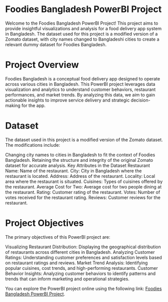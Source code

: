 # Foodies Bangladesh PowerBI Project

Welcome to the Foodies Bangladesh PowerBI Project! This project aims to provide insightful visualizations and analysis for a food delivery app system in Bangladesh. The dataset used for this project is a modified version of a Zomato dataset, with city names changed to Bangladeshi cities to create a relevant dummy dataset for Foodies Bangladesh.

# Project Overview

Foodies Bangladesh is a conceptual food delivery app designed to operate across various cities in Bangladesh. This PowerBI project leverages data visualization and analytics to understand customer behaviors, restaurant performances, and market trends. By analyzing this data, we aim to gain actionable insights to improve service delivery and strategic decision-making for the app.

# Dataset

The dataset used in this project is a modified version of the Zomato dataset. The modifications include:

Changing city names to cities in Bangladesh to fit the context of Foodies Bangladesh.
Retaining the structure and integrity of the original Zomato dataset for accurate analysis.
Key Attributes in the Dataset
Restaurant Name: Name of the restaurant.
City: City in Bangladesh where the restaurant is located.
Address: Address of the restaurant.
Locality: Local area where the restaurant is situated.
Cuisines: Types of cuisines offered by the restaurant.
Average Cost for Two: Average cost for two people dining at the restaurant.
Rating: Customer rating of the restaurant.
Votes: Number of votes received for the restaurant rating.
Reviews: Customer reviews for the restaurant.

# Project Objectives

The primary objectives of this PowerBI project are:

Visualizing Restaurant Distribution: Displaying the geographical distribution of restaurants across different cities in Bangladesh.
Analyzing Customer Ratings: Understanding customer preferences and satisfaction levels based on restaurant ratings and reviews.
Market Trend Analysis: Identifying popular cuisines, cost trends, and high-performing restaurants.
Customer Behavior Insights: Analyzing customer behaviors to identify patterns and trends that can inform marketing and operational strategies.

You can explore the PowerBI project online using the following link:
[Foodies Bangladesh PowerBI Project](https://app.powerbi.com/view?r=eyJrIjoiMzk0MzVlNmItYzcwZS00ODRlLTkwNzctMTYwMjkyNGUwMjJmIiwidCI6IjBiMDU3YzRlLTY3MzYtNDU1NC04OWJmLTA4ZTE0ZmRhZDQ3NiIsImMiOjN9).



